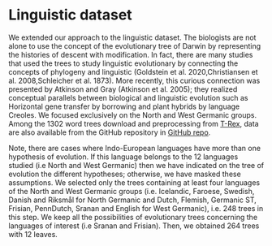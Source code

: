 # Linguistic dataset
We extended our approach to the linguistic dataset. The biologists are not alone to use the concept of the evolutionary tree of Darwin by representing the histories of descent with modification. In fact, there are many studies that used the trees to study linguistic evolutionary by connecting the concepts of phylogeny and linguistic (Goldstein et al. 2020,Christiansen et al. 2008,Schleicher et al. 1873). More recently, this curious connection was presented by Atkinson and Gray (Atkinson et al. 2005); they realized conceptual parallels between biological and linguistic evolution such as Horizontal gene transfer by borrowing and plant hybrids by language Creoles. We focused exclusively on the North and West Germanic groups. Among the 1302 word trees download and preprocessing from [T-Rex](http://www.trex.uqam.ca/bioling_interactive/), data are also available from the GitHub repository in [GitHub repo](https://github.com/TahiriNadia/CKMeansTreeClustering).

Note, there are cases where Indo-European languages have more than one hypothesis of evolution. If this language belongs to the 12 languages studied (i.e North and West Germanic) then we have indicated on the tree of evolution the different hypotheses; otherwise, we have masked these assumptions. We selected only the trees containing at least four languages of the North and West Germanic groups (i.e. Icelandic, Faroese, Swedish, Danish and Riksmål for North Germanic and Dutch, Flemish, Germanic ST, Frisian, PennDutch, Sranan and English for West Germanic), i.e. 248 trees in this step. We keep all the possibilities of evolutionary trees concerning the languages of interest (i.e Sranan and Frisian). Then, we obtained 264 trees with 12 leaves.
